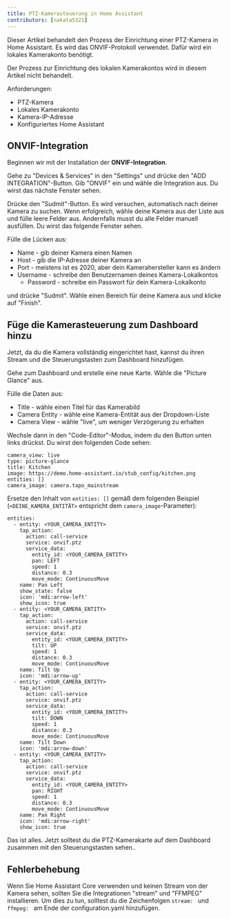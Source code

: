 ```yaml
---
title: PTZ-Kamerasteuerung in Home Assistant
contributors: [nakata5321]
---
```


Dieser Artikel behandelt den Prozess der Einrichtung einer PTZ-Kamera in Home Assistant. 
Es wird das ONVIF-Protokoll verwendet. Dafür wird ein lokales Kamerakonto benötigt.

<robo-wiki-note type="warning">
Der Prozess zur Einrichtung des lokalen Kamerakontos wird in diesem Artikel nicht behandelt.
</robo-wiki-note>

Anforderungen:
- PTZ-Kamera
- Lokales Kamerakonto
- Kamera-IP-Adresse
- Konfiguriertes Home Assistant

## ONVIF-Integration

Beginnen wir mit der Installation der **ONVIF-Integration**. 

Gehe zu "Devices & Services" in den "Settings" und drücke den "ADD INTEGRATION"-Button.
Gib "ONVIF" ein und wähle die Integration aus. Du wirst das nächste Fenster sehen.

 <robo-wiki-picture src="home-assistant/onvifsetup.jpg" />

Drücke den "Sudmit"-Button. Es wird versuchen, automatisch nach deiner Kamera zu suchen. Wenn erfolgreich, 
wähle deine Kamera aus der Liste aus und fülle leere Felder aus. 
Andernfalls musst du alle Felder manuell ausfüllen. Du wirst das folgende Fenster sehen.

 <robo-wiki-picture src="home-assistant/onvifconfig.jpg" />

Fülle die Lücken aus:
- Name - gib deiner Kamera einen Namen
- Host - gib die IP-Adresse deiner Kamera an
- Port - meistens ist es 2020, aber dein Kamerahersteller kann es ändern
- Username - schreibe den Benutzernamen deines Kamera-Lokalkontos
  - Password - schreibe ein Passwort für dein Kamera-Lokalkonto

und drücke "Sudmit". Wähle einen Bereich für deine Kamera aus und klicke auf "Finish".

## Füge die Kamerasteuerung zum Dashboard hinzu

Jetzt, da du die Kamera vollständig eingerichtet hast, kannst du ihren Stream und die Steuerungstasten zum Dashboard hinzufügen.

Gehe zum Dashboard und erstelle eine neue Karte. Wähle die "Picture Glance" aus.

 <robo-wiki-picture src="home-assistant/glance.jpg" />

Fülle die Daten aus:
- Title - wähle einen Titel für das Kamerabild
- Camera Entity - wähle eine Kamera-Entität aus der Dropdown-Liste
- Camera View - wähle "live", um weniger Verzögerung zu erhalten

Wechsle dann in den "Code-Editor"-Modus, indem du den Button unten links drückst. Du wirst den folgenden Code sehen:
```shell
camera_view: live
type: picture-glance
title: Kitchen
image: https://demo.home-assistant.io/stub_config/kitchen.png
entities: []
camera_image: camera.tapo_mainstream
```

Ersetze den Inhalt von `entities: []` gemäß dem folgenden Beispiel (`<DEINE_KAMERA_ENTITÄT>` entspricht dem `camera_image`-Parameter):

<code-helper copy>

```
entities:
  - entity: <YOUR_CAMERA_ENTITY>
    tap_action:
      action: call-service
      service: onvif.ptz
      service_data:
        entity_id: <YOUR_CAMERA_ENTITY>
        pan: LEFT
        speed: 1
        distance: 0.3
        move_mode: ContinuousMove
    name: Pan Left
    show_state: false
    icon: 'mdi:arrow-left'
    show_icon: true
  - entity: <YOUR_CAMERA_ENTITY>
    tap_action:
      action: call-service
      service: onvif.ptz
      service_data:
        entity_id: <YOUR_CAMERA_ENTITY>
        tilt: UP
        speed: 1
        distance: 0.3
        move_mode: ContinuousMove
    name: Tilt Up
    icon: 'mdi:arrow-up'
  - entity: <YOUR_CAMERA_ENTITY>
    tap_action:
      action: call-service
      service: onvif.ptz
      service_data:
        entity_id: <YOUR_CAMERA_ENTITY>
        tilt: DOWN
        speed: 1
        distance: 0.3
        move_mode: ContinuousMove
    name: Tilt Down
    icon: 'mdi:arrow-down'
  - entity: <YOUR_CAMERA_ENTITY>
    tap_action:
      action: call-service
      service: onvif.ptz
      service_data:
        entity_id: <YOUR_CAMERA_ENTITY>
        pan: RIGHT
        speed: 1
        distance: 0.3
        move_mode: ContinuousMove
    name: Pan Right
    icon: 'mdi:arrow-right'
    show_icon: true
```

</code-helper>

Das ist alles. Jetzt solltest du die PTZ-Kamerakarte auf dem Dashboard zusammen mit den Steuerungstasten sehen..

## Fehlerbehebung
Wenn Sie Home Assistant Core verwenden und keinen Stream von der Kamera sehen, sollten Sie die Integrationen "stream" und "FFMPEG" installieren. 
Um dies zu tun, solltest du die Zeichenfolgen `stream: ` und `ffmpeg: ` am Ende der configuration.yaml hinzufügen.